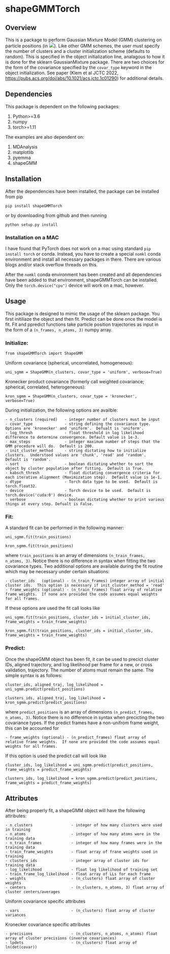 # shapeGMMTorch

## Overview

This is a package to perform Gaussian Mixture Model (GMM) clustering on particle positions (in <img src="https://render.githubusercontent.com/render/math?math=\mathbb{R}^3">). Like other GMM schemes, the user must specify the number of clusters and a cluster initialization scheme (defaults to random).  This is specified in the object initialization line, analagous to how it is done for the sklearn GaussianMixture package.  There are two choices for the form of the covariance  specified by the `covar_type` keyword in the object initialization.  See paper (Klem et al JCTC 2022, https://pubs.acs.org/doi/abs/10.1021/acs.jctc.1c01290) for additional details.

## Dependencies

This package is dependent on the following packages:

1. Python>=3.6 
2. numpy
3. torch>=1.11 

The examples are also dependent on:

1. MDAnalysis
2. matplotlib
3. pyemma
4. shapeGMM

## Installation

After the dependencies have been installed, the package can be installed from pip

`pip install shapeGMMTorch`

or by downloading from github and then running

`python setup.py install`

### Installation on a MAC

I have found that PyTorch does not work on a mac using standard `pip install torch` or conda.  Instead, you have to create a special `nomkl` conda environment and install all necessary packages in there.  There are various blogs and/or stack overflow threads on this.

After the `nomkl` conda environment has been created and all dependencies have been added to that environment, shapeGMMTorch can be installed.  Only the `torch.device("cpu")` device will work on a mac, however.

## Usage 

This package is designed to mimic the usage of the sklearn package.  You first initiliaze the object and then fit.  Predict can be done once the model is fit.  Fit and ppredict functions take particle position trajectories as input in the form of a `(n_frames, n_atoms, 3)` numpy array.

### Initialize:

`from shapeGMMTorch import ShapeGMM`

Uniform covariance (spherical, uncorrelated, homogeneous):

`uni_sgmm = ShapeGMM(n_clusters, covar_type = 'uniform', verbose=True)`

Kronecker product covariance (formerly call weighted covariance; spherical, correlated, heterogeneous):

`kron_sgmm = ShapeGMM(n_clusters, covar_type = 'kronecker', verbose=True)`

During initialization, the following options are availble:

	- n_clusters (required)   - integer number of clusters must be input
	- covar_type              - string defining the covariance type.  Options are 'kronecker' and 'uniform'.  Defualt is 'uniform'.
	- log_thresh              - float threshold in log likelihood difference to determine convergence. Default value is 1e-3.
	- max_steps               - integer maximum number of steps that the GMM procedure will do.  Default is 200.
	- init_cluster_method     - string dictating how to initialize clusters.  Understood values are 'chunk', 'read' and 'random'.  Default is 'random'.
	- sort                    - boolean dictating whether to sort the object by cluster population after fitting.  Default is True.
	- kabsch_thresh           - float dictating convergence criteria for each iterative alignment (Maximization step).  Default value is 1e-1.
	- dtype                   - Torch data type to be used.  Default is torch.float32.
	- device                  - Torch device to be used.  Default is torch.device('cuda:0') device.
	- verbose                 - boolean dictating whether to print various things at every step. Defualt is False.

### Fit:

A standard fit can be performed in the following manner:

`uni_sgmm.fit(train_positions)`

`kron_sgmm.fit(train_positions)`

where `train_positions` is an array of dimensions `(n_train_frames, n_atoms, 3)`. Notice there is no difference in syntax when fitting the two covariance types.  Two additional options are available during the fit routine which may be necessary under certain situations:

	- cluster_ids   (optional) - (n_train_frames) integer array of initial cluster ids.  This option is necessary if init_cluster_method = 'read'
	- frame_weights (optional) - (n_train_frames) float array of relative frame weights.  If none are provided the code assumes equal weights for all frames.

If these options are used the fit call looks like

`uni_sgmm.fit(train_positions, cluster_ids = initial_cluster_ids, frame_weights = train_frame_weights)`

`kron_sgmm.fit(train_positions, cluster_ids = initial_cluster_ids, frame_weights = train_frame_weights)`

### Predict:

Once the shapeGMM object has been fit, it can be used to precict cluster IDs, aligned trajectory, and log likelihood per frame for a new, or cross validation, trajectory.  The number of atoms must remain the same.  The simple syntax is as follows:

`cluster_ids, aligned_traj, log_likelihood = uni_sgmm.predict(predict_positions)`

`clusters_ids, aligned_traj, log_likelihood = kron_sgmm.predict(predict_positions)`

where `predict_positions` is an array of dimensions `(n_predict_frames, n_atoms, 3)`. Notice there is no difference in syntax when precicting the two covariance types.  If the predict frames have a non-unifrom frame weight, this can be accounted for  

	- frame_weights (optional) - (n_predict_frames) float array of relative frame weights.  If none are provided the code assumes equal weights for all frames.

If this option is used the predict call will look like

`cluster_ids, log_likelihood = uni_sgmm.predict(predict_positions, frame_weights = predict_frame_weights)`

`clusters_ids, log_likelihood = kron_sgmm.predict(predict_positions, frame_weights = predict_frame_weights)`

## Attributes

After being properly fit, a shapeGMM object will have the following attributes:

	- n_clusters	             - integer of how many clusters were used in training
	- n_atoms                    - integer of how many atoms were in the training data
	- n_train_frames             - integer of how many frames were in the training data
    - train_frame_weights        - float array of frane weights used in training 
	- clusters_ids               - integer array of cluster ids for training data
	- log_likelihood             - float log likelihood of training set
    - train_frame_log_likelihood - float array of LLs for each frame
	- weights                    - (n_clusters) float array of cluster weights
	- centers	                 - (n_clusters, n_atoms, 3) float array of cluster centers/averages

Uniform covariance specific attributes

	- vars		       	         - (n_clusters) float array of cluster variances

Kronecker covariance specific attributes

	- precisions	   	         - (n_clusters, n_atoms, n_atoms) float array of cluster precisions (inverse covariances)
	- lpdets	    	         - (n_clusters) float array of ln(det(covar))


